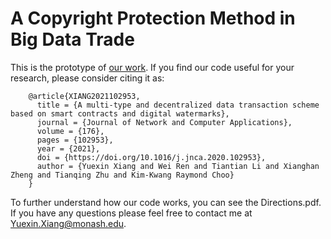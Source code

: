 # A Copyright Protection Method in Big Data Trade
This is the prototype of [our work](https://www.sciencedirect.com/science/article/abs/pii/S1084804520304057). If you find our code useful for your research, please consider citing it as:

        @article{XIANG2021102953,
          title = {A multi-type and decentralized data transaction scheme based on smart contracts and digital watermarks},
          journal = {Journal of Network and Computer Applications},
          volume = {176},
          pages = {102953},
          year = {2021},
          doi = {https://doi.org/10.1016/j.jnca.2020.102953},
          author = {Yuexin Xiang and Wei Ren and Tiantian Li and Xianghan Zheng and Tianqing Zhu and Kim-Kwang Raymond Choo}
        }

To further understand how our code works, you can see the Directions.pdf. If you have any questions please feel free to contact me at Yuexin.Xiang@monash.edu.
